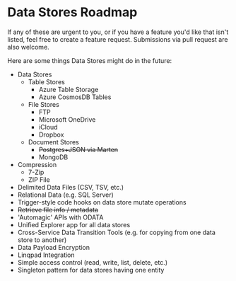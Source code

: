 # Data Stores Roadmap

If any of these are urgent to you, or if you have a feature you'd like that isn't listed, feel free to create a feature request. Submissions via pull request are also welcome.

Here are some things Data Stores might do in the future:

- Data Stores
  - Table Stores 
    - Azure Table Storage
    - Azure CosmosDB Tables
  - File Stores
    - FTP
    - Microsoft OneDrive
    - iCloud
    - Dropbox
  - Document Stores
    - ~~Postgres+JSON via Marten~~
    - MongoDB
- Compression
  - 7-Zip
  - ZIP File
- Delimited Data Files (CSV, TSV, etc.)
- Relational Data (e.g. SQL Server)
- Trigger-style code hooks on data store mutate operations
- ~~Retrieve file info / metadata~~
- 'Automagic' APIs with ODATA 
- Unified Explorer app for all data stores
- Cross-Service Data Transition Tools (e.g. for copying from one data store to another)
- Data Payload Encryption
- Linqpad Integration
- Simple access control (read, write, list, delete, etc.)
- Singleton pattern for data stores having one entity